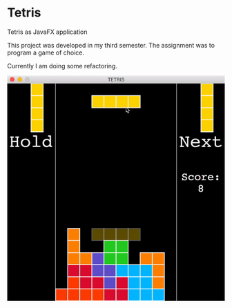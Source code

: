 # Tetris
Tetris as JavaFX application

This project was developed in my third semester. The assignment was to program a game of choice.

Currently I am doing some refactoring.

![](readmeSrc/demo.gif)
